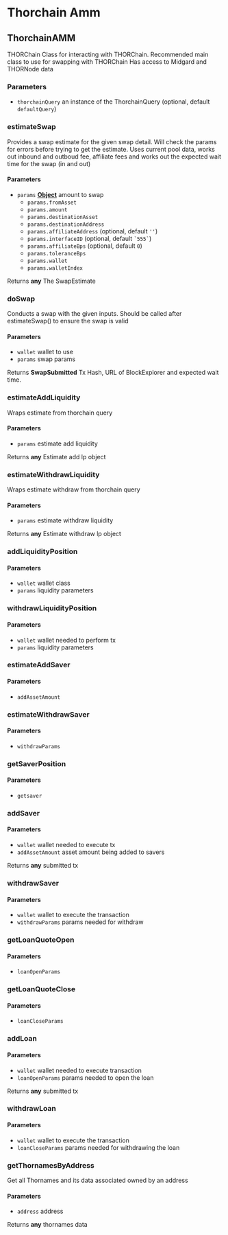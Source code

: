 # Thorchain Amm

<!-- Generated by documentation.js. Update this documentation by updating the source code. -->

## ThorchainAMM

THORChain Class for interacting with THORChain.
Recommended main class to use for swapping with THORChain
Has access to Midgard and THORNode data

### Parameters

-   `thorchainQuery`  an instance of the ThorchainQuery (optional, default `defaultQuery`)

### estimateSwap

Provides a swap estimate for the given swap detail. Will check the params for errors before trying to get the estimate.
Uses current pool data, works out inbound and outboud fee, affiliate fees and works out the expected wait time for the swap (in and out)

#### Parameters

-   `params` **[Object][1]** amount to swap
    -   `params.fromAsset`  
    -   `params.amount`  
    -   `params.destinationAsset`  
    -   `params.destinationAddress`  
    -   `params.affiliateAddress`   (optional, default `''`)
    -   `params.interfaceID`   (optional, default `` `555` ``)
    -   `params.affiliateBps`   (optional, default `0`)
    -   `params.toleranceBps`  
    -   `params.wallet`  
    -   `params.walletIndex`  

Returns **any** The SwapEstimate

### doSwap

Conducts a swap with the given inputs. Should be called after estimateSwap() to ensure the swap is valid

#### Parameters

-   `wallet`  wallet to use
-   `params`  swap params

Returns **SwapSubmitted** Tx Hash, URL of BlockExplorer and expected wait time.

### estimateAddLiquidity

Wraps estimate from thorchain query

#### Parameters

-   `params`  estimate add liquidity

Returns **any** Estimate add lp object

### estimateWithdrawLiquidity

Wraps estimate withdraw from thorchain query

#### Parameters

-   `params`  estimate withdraw liquidity

Returns **any** Estimate withdraw lp object

### addLiquidityPosition

#### Parameters

-   `wallet`  wallet class
-   `params`  liquidity parameters

### withdrawLiquidityPosition

#### Parameters

-   `wallet`  wallet needed to perform tx
-   `params`  liquidity parameters

### estimateAddSaver

#### Parameters

-   `addAssetAmount`  

### estimateWithdrawSaver

#### Parameters

-   `withdrawParams`  

### getSaverPosition

#### Parameters

-   `getsaver`  

### addSaver

#### Parameters

-   `wallet`  wallet needed to execute tx
-   `addAssetAmount`  asset amount being added to savers

Returns **any** submitted tx

### withdrawSaver

#### Parameters

-   `wallet`  wallet to execute the transaction
-   `withdrawParams`  params needed for withdraw

### getLoanQuoteOpen

#### Parameters

-   `loanOpenParams`  

### getLoanQuoteClose

#### Parameters

-   `loanCloseParams`  

### addLoan

#### Parameters

-   `wallet`  wallet needed to execute transaction
-   `loanOpenParams`  params needed to open the loan

Returns **any** submitted tx

### withdrawLoan

#### Parameters

-   `wallet`  wallet to execute the transaction
-   `loanCloseParams`  params needed for withdrawing the loan

### getThornamesByAddress

Get all Thornames and its data associated owned by an address

#### Parameters

-   `address`  address

Returns **any** thornames data

[1]: https://developer.mozilla.org/docs/Web/JavaScript/Reference/Global_Objects/Object
